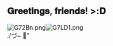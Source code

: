 ## 𝐆𝐫𝐞𝐞𝐭𝐢𝐧𝐠𝐬, 𝐟𝐫𝐢𝐞𝐧𝐝𝐬! >:𝐃
![G72Bn.png](https://cdn1.picturebb.com/1/2025/03/25/G72Bn.png)![G7LD1.png](https://cdn1.picturebb.com/1/2025/03/25/G7LD1.png)  
./づ~ 🍓"
